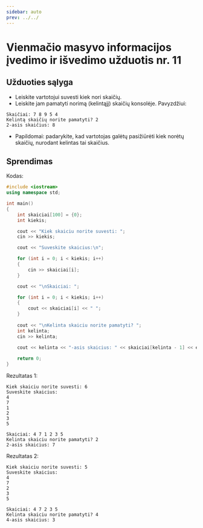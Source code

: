 ```yaml
---
sidebar: auto
prev: ../../
---
```


# Vienmačio masyvo informacijos įvedimo ir išvedimo užduotis nr. 11

## Užduoties sąlyga

- Leiskite vartotojui suvesti kiek nori skaičių.
- Leiskite jam pamatyti norimą (kelintąjį) skaičių konsolėje. Pavyzdžiui:

```
Skaičiai: 7 8 9 5 4
Kelintą skaičių norite pamatyti? 2
2-asis skaičius: 8
```

- Papildomai: padarykite, kad vartotojas galėtų pasižiūrėti kiek norėtų skaičių, nurodant kelintas tai skaičius.

## Sprendimas

Kodas:

```cpp
#include <iostream>
using namespace std;

int main()
{
    int skaiciai[100] = {0};
    int kiekis;

    cout << "Kiek skaiciu norite suvesti: ";
    cin >> kiekis;

    cout << "Suveskite skaicius:\n";

    for (int i = 0; i < kiekis; i++)
    {
        cin >> skaiciai[i];
    }

    cout << "\nSkaiciai: ";

    for (int i = 0; i < kiekis; i++)
    {
        cout << skaiciai[i] << " ";
    }
    
    cout << "\nKelinta skaiciu norite pamatyti? ";
    int kelinta;
    cin >> kelinta;

    cout << kelinta << "-asis skaicius: " << skaiciai[kelinta - 1] << endl;
   
    return 0;
}
```

Rezultatas 1:

```
Kiek skaiciu norite suvesti: 6
Suveskite skaicius:
4
7
1
2
3
5

Skaiciai: 4 7 1 2 3 5
Kelinta skaiciu norite pamatyti? 2
2-asis skaicius: 7
```

Rezultatas 2:

```
Kiek skaiciu norite suvesti: 5
Suveskite skaicius:
4
7
2
3
5

Skaiciai: 4 7 2 3 5
Kelinta skaiciu norite pamatyti? 4
4-asis skaicius: 3

```
